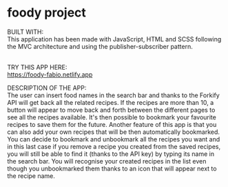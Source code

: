 # foody project

BUILT WITH: <br>
This application has been made with JavaScript, HTML and SCSS following the MVC architecture and using the publisher-subscriber pattern.
<br><br>

TRY THIS APP HERE: <br>
https://foody-fabio.netlify.app

DESCRIPTION OF THE APP: <br>
The user can insert food names in the search bar and thanks to the Forkify API will get back all the related recipes.
If the recipes are more than 10, a button will appear to move back and forth between the different pages to see all the recipes available.
It's then possible to bookmark your favourite recipes to save them for the future.
Another feature of this app is that you can also add your own recipes that will be then automatically bookmarked.
You can decide to bookmark and unbookmark all the recipes you want and in this last case if you remove a recipe you created from the saved recipes, you will still be able to find it (thanks to the API key) by typing its name in the search bar.
You will recognise your created recipes in the list even though you unbookmarked them thanks to an icon that will appear next to the recipe name.
